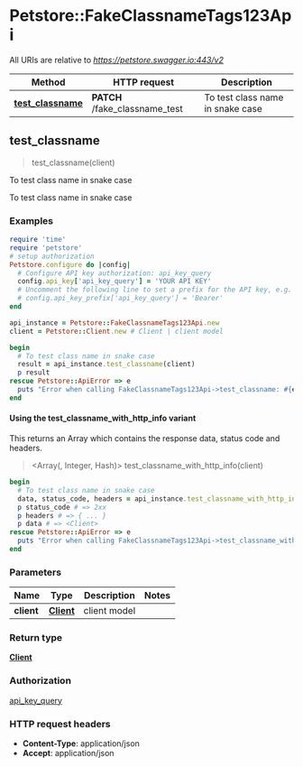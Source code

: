 # Petstore::FakeClassnameTags123Api

All URIs are relative to *https://petstore.swagger.io:443/v2*

| Method | HTTP request | Description |
| ------ | ------------ | ----------- |
| [**test_classname**](FakeClassnameTags123Api.md#test_classname) | **PATCH** /fake_classname_test | To test class name in snake case |


## test_classname

> <Client> test_classname(client)

To test class name in snake case

To test class name in snake case

### Examples

```ruby
require 'time'
require 'petstore'
# setup authorization
Petstore.configure do |config|
  # Configure API key authorization: api_key_query
  config.api_key['api_key_query'] = 'YOUR API KEY'
  # Uncomment the following line to set a prefix for the API key, e.g. 'Bearer' (defaults to nil)
  # config.api_key_prefix['api_key_query'] = 'Bearer'
end

api_instance = Petstore::FakeClassnameTags123Api.new
client = Petstore::Client.new # Client | client model

begin
  # To test class name in snake case
  result = api_instance.test_classname(client)
  p result
rescue Petstore::ApiError => e
  puts "Error when calling FakeClassnameTags123Api->test_classname: #{e}"
end
```

#### Using the test_classname_with_http_info variant

This returns an Array which contains the response data, status code and headers.

> <Array(<Client>, Integer, Hash)> test_classname_with_http_info(client)

```ruby
begin
  # To test class name in snake case
  data, status_code, headers = api_instance.test_classname_with_http_info(client)
  p status_code # => 2xx
  p headers # => { ... }
  p data # => <Client>
rescue Petstore::ApiError => e
  puts "Error when calling FakeClassnameTags123Api->test_classname_with_http_info: #{e}"
end
```

### Parameters

| Name | Type | Description | Notes |
| ---- | ---- | ----------- | ----- |
| **client** | [**Client**](Client.md) | client model |  |

### Return type

[**Client**](Client.md)

### Authorization

[api_key_query](../README.md#api_key_query)

### HTTP request headers

- **Content-Type**: application/json
- **Accept**: application/json


